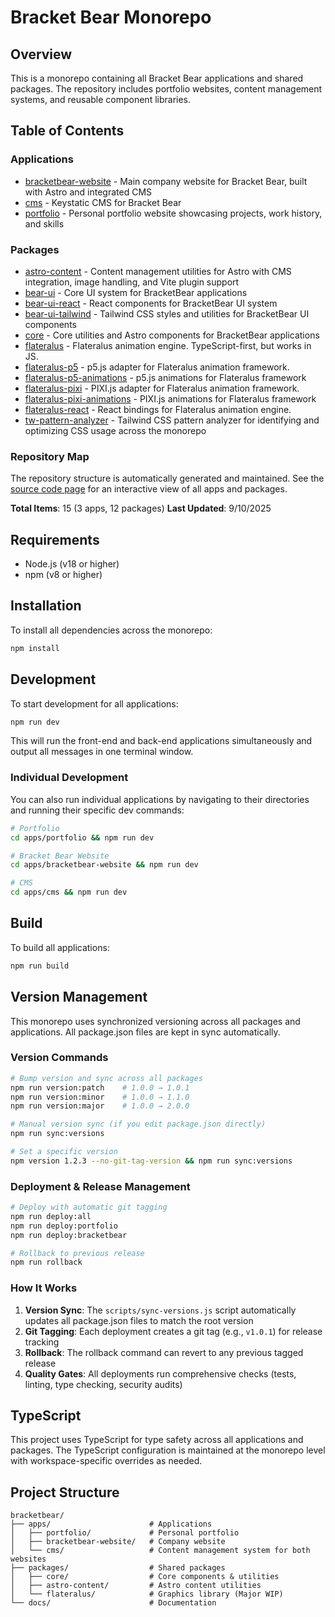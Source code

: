 # Bracket Bear Monorepo

## Overview

This is a monorepo containing all Bracket Bear applications and shared packages. The repository includes portfolio websites, content management systems, and reusable component libraries.

## Table of Contents

### Applications

- [bracketbear-website](/apps/bracketbear-website/) - Main company website for Bracket Bear, built with Astro and integrated CMS
- [cms](/apps/cms/) - Keystatic CMS for Bracket Bear
- [portfolio](/apps/portfolio/) - Personal portfolio website showcasing projects, work history, and skills

### Packages

- [astro-content](/packages/astro-content/) - Content management utilities for Astro with CMS integration, image handling, and Vite plugin support
- [bear-ui](/packages/bear-ui/) - Core UI system for BracketBear applications
- [bear-ui-react](/packages/bear-ui-react/) - React components for BracketBear UI system
- [bear-ui-tailwind](/packages/bear-ui-tailwind/) - Tailwind CSS styles and utilities for BracketBear UI components
- [core](/packages/core/) - Core utilities and Astro components for BracketBear applications
- [flateralus](/packages/flateralus/) - Flateralus animation engine. TypeScript-first, but works in JS.
- [flateralus-p5](/packages/flateralus-p5/) - p5.js adapter for Flateralus animation framework.
- [flateralus-p5-animations](/packages/flateralus-p5-animations/) - p5.js animations for Flateralus framework
- [flateralus-pixi](/packages/flateralus-pixi/) - PIXI.js adapter for Flateralus animation framework.
- [flateralus-pixi-animations](/packages/flateralus-pixi-animations/) - PIXI.js animations for Flateralus framework
- [flateralus-react](/packages/flateralus-react/) - React bindings for Flateralus animation engine.
- [tw-pattern-analyzer](/packages/tw-pattern-analyzer/) - Tailwind CSS pattern analyzer for identifying and optimizing CSS usage across the monorepo

### Repository Map

The repository structure is automatically generated and maintained. See the [source code page](/apps/portfolio/source-code) for an interactive view of all apps and packages.

**Total Items**: 15 (3 apps, 12 packages)
**Last Updated**: 9/10/2025

## Requirements

- Node.js (v18 or higher)
- npm (v8 or higher)

## Installation

To install all dependencies across the monorepo:

```bash
npm install
```

## Development

To start development for all applications:

```bash
npm run dev
```

This will run the front-end and back-end applications simultaneously and output all messages in one terminal window.

### Individual Development

You can also run individual applications by navigating to their directories and running their specific dev commands:

```bash
# Portfolio
cd apps/portfolio && npm run dev

# Bracket Bear Website
cd apps/bracketbear-website && npm run dev

# CMS
cd apps/cms && npm run dev
```

## Build

To build all applications:

```bash
npm run build
```

## Version Management

This monorepo uses synchronized versioning across all packages and applications. All package.json files are kept in sync automatically.

### Version Commands

```bash
# Bump version and sync across all packages
npm run version:patch    # 1.0.0 → 1.0.1
npm run version:minor    # 1.0.0 → 1.1.0
npm run version:major    # 1.0.0 → 2.0.0

# Manual version sync (if you edit package.json directly)
npm run sync:versions

# Set a specific version
npm version 1.2.3 --no-git-tag-version && npm run sync:versions
```

### Deployment & Release Management

```bash
# Deploy with automatic git tagging
npm run deploy:all
npm run deploy:portfolio
npm run deploy:bracketbear

# Rollback to previous release
npm run rollback
```

### How It Works

1. **Version Sync**: The `scripts/sync-versions.js` script automatically updates all package.json files to match the root version
2. **Git Tagging**: Each deployment creates a git tag (e.g., `v1.0.1`) for release tracking
3. **Rollback**: The rollback command can revert to any previous tagged release
4. **Quality Gates**: All deployments run comprehensive checks (tests, linting, type checking, security audits)

## TypeScript

This project uses TypeScript for type safety across all applications and packages. The TypeScript configuration is maintained at the monorepo level with workspace-specific overrides as needed.

## Project Structure

```
bracketbear/
├── apps/                      # Applications
│   ├── portfolio/             # Personal portfolio
│   ├── bracketbear-website/   # Company website
│   └── cms/                   # Content management system for both websites
├── packages/                  # Shared packages
│   ├── core/                  # Core components & utilities
│   ├── astro-content/         # Astro content utilities
│   └── flateralus/            # Graphics library (Major WIP)
└── docs/                      # Documentation
```
